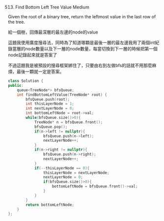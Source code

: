 513. Find Bottom Left Tree Value
Medium

Given the root of a binary tree, return the leftmost value in the last row of the tree.

給一個樹，回傳最深層的最左邊的node的value

這題我使用廣度搜尋法，同時為了知道哪顆是最後一層的最左邊我用了兩個int紀錄當層的node數量以及下一層的node數量，每當切換到下一層的時候把第一個node記錄起來就是答案了

不過這題我是被預設的搜尋框架綁住了，只要由右到左做bfs的話就不用那麼麻煩，最後一顆就一定是答案。
```c++
class Solution {
public:
    queue<TreeNode*> bfsQueue;
    int findBottomLeftValue(TreeNode* root) {
        bfsQueue.push(root);
        int thisLayerNode = 1;
        int nextLayerNode = 0;
        int bottomLeftNode = root->val;
        while(bfsQueue.size()>0){
            TreeNode* n = bfsQueue.front();
            bfsQueue.pop();
            if(n->left != nullptr){
                bfsQueue.push(n->left);
                nextLayerNode++;
            }
            if(n->right != nullptr){
                bfsQueue.push(n->right);
                nextLayerNode++;
            }
            if(--thisLayerNode == 0){
                thisLayerNode = nextLayerNode;
                nextLayerNode = 0;
                if(bfsQueue.size()>0){
                    bottomLeftNode = bfsQueue.front()->val;
                }
            }
        }
        return bottomLeftNode;
    }
};
```